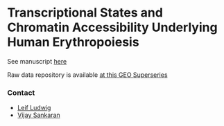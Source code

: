 # Transcriptional States and Chromatin Accessibility Underlying Human Erythropoiesis

See manuscript [here](https://www.cell.com/cell-reports/pdf/S2211-1247(19)30666-7.pdf)

Raw data repository is available [at this GEO Superseries](https://www.ncbi.nlm.nih.gov/geo/query/acc.cgi?acc=GSE115684)

### Contact
- [Leif Ludwig](mailto:ludwig@broadinstitute.org)
- [Vijay Sankaran](mailto:sankran@broadinstitute.org)

<br><br>
